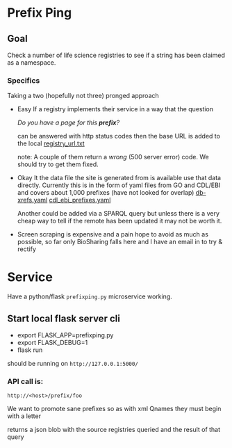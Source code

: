 # Prefix Ping

## Goal

Check a number of life science registries to see if a string has been claimed as a namespace.

### Specifics

Taking a two (hopefully not three) pronged approach

- Easy
If a registry implements their service in a way that the question

  _Do you have a page for this __prefix__?_

  can be answered with http status codes then the base URL is added to
 the local [registry_url.txt](https://github.com/TomConlin/PrefixPing/blob/master/registry_url.yaml)

    note: A couple of them return a _wrong_ (500 server error) code.
    We should try to get them fixed.

- Okay
 It the data file the site is generated from is available use that data directly.
 Currently this is in the form of yaml files from GO and CDL/EBI
 and covers about 1,000 prefixes (have not looked for overlap)
    [db-xrefs.yaml](http://current.geneontology.org/metadata/db-xrefs.yaml)
    [cdl_ebi_prefixes.yaml](https://n2t.net/e/cdl_ebi_prefixes.yaml)

    Another could be added via a SPARQL query but unless there is a very cheap
way to tell if the remote has been updated it may not be worth it.


 - Screen scraping
  is expensive and a pain hope to avoid as much as possible,
  so far only BioSharing falls here and I have an email in to try & rectify


# Service

Have a python/flask  ```prefixping.py``` microservice working.

## Start local flask server cli

 - export FLASK_APP=prefixping.py
 - export FLASK_DEBUG=1
 - flask run

should be running on
```http://127.0.0.1:5000/```


### API call is:
```http://<host>/prefix/foo```

We want to promote sane prefixes so as with xml Qnames they must begin with a letter


returns a json blob
with the source registries queried and the result of that query
